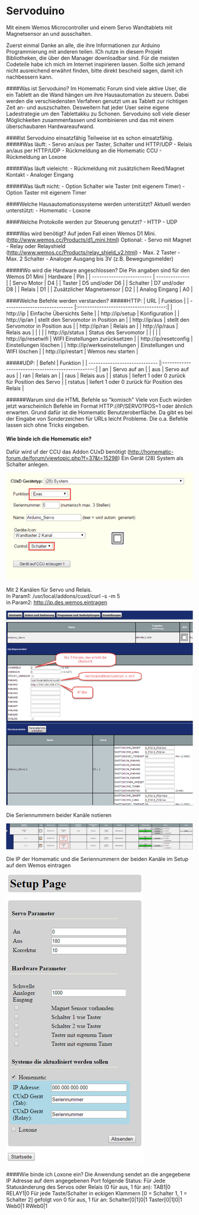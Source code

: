 # Servoduino
Mit einem Wemos Microcontroller und einem Servo Wandtablets mit Magnetsensor an und ausschalten. 

Zuerst einmal Danke an alle, die ihre Informationen zur Arduino Programmierung mit anderen teilen. ICh nutze in diesem Projekt Bibliotheken, die über den Manager downloadbar sind. 
Für die meisten Codeteile habe ich mich im Internet inspirieren lassen. Sollte sich jemand nicht ausreichend erwähnt finden, bitte direkt bescheid sagen, damit ich nachbessern kann.

####Was ist Servoduino?
Im Homematic Forum sind viele aktive User, die ein Tablett an die Wand hängen um ihre Hausautomation zu steuern. Dabei werden die verschiedensten Verfahren genutzt um as Tablett zur richtigen Zeit an- und auszschalten.
Desweitern hat jeder User seine eigene Ladestrategie um den Tablettakku zu Schonen.
Servoduino soll viele dieser Möglichkeiten zusammenfassen und kombinieren und das mit einem überschaubaren Hardwareaufwand.

####Ist Servoduino einsatzfähig
Teilweise ist es schon einsatzfähig.
#####Was läuft:
	-	Servo an/aus per Taster, Schalter und HTTP/UDP
	-	Relais an/aus per HTTP/UDP
	-	Rückmeldung an die Homematic CCU
	-	Rückmeldung an Loxone

#####Was läuft vieleicht:
	-	Rückmeldung mit zusätzlichem Reed/Magnet Kontakt
	-	Analoger Eingang

#####Was läuft nicht:
	-	Option Schalter wie Taster (mit eigenem Timer)
	-	Option Taster mit eigenem Timer
	
####Welche Hausautomationssysteme werden unterstützt?
Aktuell werden unterstützt:
	-	Homematic
	-	Loxone
	
####Welche Protokolle werden zur Steuerung genutzt?
	-	HTTP
	- 	UDP
	
####Was wird benötigt?
Auf jeden Fall einen Wemos D1 Mini. (http://www.wemos.cc/Products/d1_mini.html)
Optional:
	-	Servo mit Magnet 
	-	Relay oder Relayshield (http://www.wemos.cc/Products/relay_shield_v2.html)
	-	Max. 2 Taster
	-	Max. 2 Schalter
	-	Analoger Ausgang bis 3V (z.B. Bewegungsmelder)

#####Wo wird die Hardware angeschlossen?
Die Pin angaben sind für den Wemos D1 Mini 
| Hardware      			| Pin			 |
| ------------------------- | -------------- |
| Servo Motor 				| D4 			 |
| Taster					| D5 und/oder D6 |
| Schalter					| D7 und/oder D8 |
| Relais					| D1 			 |
| Zusätzlicher Magnetsensor	| D2 			 |
| Analog Eingang			| A0 			 |
	
####Welche Befehle werden verstanden?
#####HTTP:
	| URL     						| Funktion			 					|
	| ----------------------------- |:-------------------------------------:|
	| http://ip						| Einfache Übersichts Seite 			|
	| http://ip/setup 				| Konfiguration							|
	| http://ip/an					| stellt den Servomotor in Position an	|
	| http://ip/aus					| stellt den Servomotor in Position aus	|
	| http://ip/ran					| Relais an								|
	| http://ip/raus				| Relais aus							|
	|								|										|
	| http://ip/status				| Status des Servomotor 				|
	|								|										|
	| http://ip/resetwifi 			| WIFI Einstellungen zurücksetzen		|
	| http://ip/resetconfig 		| Einstellungen löschen 				|
	| http://ip/werkseinstellungen	| Einstellungen und WIFI löschen		|
	| http://ip/restart				| Wemos neu starten						|
	
#####UDP:
	| Befehl   						| Funktion						 					|
	| ----------------------------- |:-------------------------------------------------:|
	| an							| Servo auf an										|
	| aus							| Servo auf aus										|
	| ran							| Relais an											|
	| raus							| Relais aus										|
	| status						| liefert 1 oder 0 zurück für Position des Servo	|
	| rstatus						| liefert 1 oder 0 zurück für Position des Relais	|
	
######Warum sind die HTML Befehle so "komisch"
Viele von Euch würden jetzt warscheinlich Befehle im Format HTTP://IP/SERVO?POS=1 oder ähnlich erwarten. 
Grund dafür ist die Homematic Benutzeroberfläche. Da gibt es bei der Eingabe von Sonderzeichen für URLs leicht Probleme. Die o.a. Befehle lassen sich ohne Tricks eingeben.

#### Wie binde ich die Homematic ein?
Dafür wird uf der CCU das Addon CUxD benötigt (http://homematic-forum.de/forum/viewtopic.php?f=37&t=15298)
Ein Gerät (28) System als Schalter anlegen.  
  
![alt tag](https://github.com/akwak2015/Servoduino/blob/master/Docs/images/HM0.jpg?raw=true)  
  
Mit 2 Kanälen für Servo und Relais.  
In Param1: /usr/local/addons/cuxd/curl -s -m 5  
in Param2: http://ip.des.wemos.eintragen  
  
![alt tag](https://github.com/akwak2015/Servoduino/blob/master/Docs/images/HM1.jpg?raw=true)  
  
Die Seriennummern beider Kanäle notieren  
  
![alt tag](https://github.com/akwak2015/Servoduino/blob/master/Docs/images/HM2.jpg?raw=true)  
  
Die IP der Homematic und die Seriennummern der beiden Kanäle im Setup auf dem Wemos eintragen
  
![alt tag](https://github.com/akwak2015/Servoduino/blob/master/Docs/images/IF0.jpg?raw=true)
  
####Wie binde ich Loxone ein?
Die Anwendung sendet an die angegebene IP Adresse auf dem angegebenen Port folgende Status:
Für Jede Statusänderung des Servos oder Relais (0 für aus, 1 für an):
	TAB1|0
	RELAY1|0
Für jede Taste/Schalter in eckigen Klammern [0 = Schalter 1, 1 = Schalter 2] gefolgt von 0 für aus, 1 für an:
	Schalter[0|1]0|1
	Taster[0|1]0|1
	Web0|1
	RWeb0|1 
 
